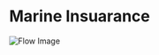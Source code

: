 # Marine Insuarance

![Flow Image](https://github.com/ONDC-Official/ONDC-FIS-Specifications/raw/branchName/api/components/docs/images/marine_insuarance.png)

